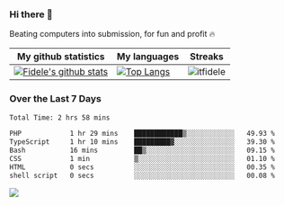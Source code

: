 ### Hi there 👋
<p>Beating computers into submission, for fun and profit 🔥</p>

|My github statistics|My languages|Streaks|
|-|-|-|
|[![Fidele's github stats](https://github-readme-stats.vercel.app/api?username=itfidele&count_private=true&show_icons=true&theme=dark&hide_title=true)](https://github.com/itfidele)|[![Top Langs](https://github-readme-stats.vercel.app/api/top-langs/?username=itfidele&show_icons=true&langs_count=8&theme=dark&layout=compact&hide_title=true)](https://github.com/itfidele)|![itfidele](https://github-readme-streak-stats.herokuapp.com/?user=itfidele&theme=dark)

### Over the Last 7 Days
<!--START_SECTION:waka-->

```txt
Total Time: 2 hrs 58 mins

PHP            1 hr 29 mins    ████████████▒░░░░░░░░░░░░   49.93 %
TypeScript     1 hr 10 mins    █████████▓░░░░░░░░░░░░░░░   39.30 %
Bash           16 mins         ██▒░░░░░░░░░░░░░░░░░░░░░░   09.15 %
CSS            1 min           ▒░░░░░░░░░░░░░░░░░░░░░░░░   01.10 %
HTML           0 secs          ░░░░░░░░░░░░░░░░░░░░░░░░░   00.35 %
shell script   0 secs          ░░░░░░░░░░░░░░░░░░░░░░░░░   00.08 %
```

<!--END_SECTION:waka-->



![](https://komarev.com/ghpvc/?username=itfidele)
